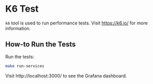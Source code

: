 # K6 Test

`k6` tool is used to run performance tests. Visit https://k6.io/ for more information. 

## How-to Run the Tests

Run the tests:

```bash
make run-services
```

Visit http://localhost:3000/ to see the Grafana dashboard.
